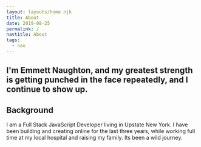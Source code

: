 ```yaml
---
layout: layouts/home.njk
title: About
date: 2019-08-25
permalink: /
navtitle: About
tags:
  - nav
---
```


## I'm Emmett Naughton, and my greatest strength is getting punched in the face repeatedly, and I continue to show up.

## Background

I am a Full Stack JavaScript Developer living in Upstate New York.
I have been building and creating online for the last three years, while working full time at my local hospital and raising my family. Its been a wild journey.
